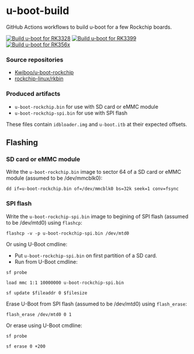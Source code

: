 # u-boot-build
GitHub Actions workflows to build u-boot for a few Rockchip boards.

[![Build u-boot for RK3328](https://github.com/Kwiboo/u-boot-build/actions/workflows/rk3328.yml/badge.svg)](https://github.com/Kwiboo/u-boot-build/actions/workflows/rk3328.yml)
[![Build u-boot for RK3399](https://github.com/Kwiboo/u-boot-build/actions/workflows/rk3399.yml/badge.svg)](https://github.com/Kwiboo/u-boot-build/actions/workflows/rk3399.yml)
[![Build u-boot for RK356x](https://github.com/Kwiboo/u-boot-build/actions/workflows/rk356x.yml/badge.svg)](https://github.com/Kwiboo/u-boot-build/actions/workflows/rk356x.yml)

### Source repositories

- [Kwiboo/u-boot-rockchip](https://github.com/Kwiboo/u-boot-rockchip)
- [rockchip-linux/rkbin](https://github.com/rockchip-linux/rkbin)

### Produced artifacts

 - `u-boot-rockchip.bin` for use with SD card or eMMC module
 - `u-boot-rockchip-spi.bin` for use with SPI flash

These files contain `idbloader.img` and `u-boot.itb` at their expected offsets.

## Flashing

### SD card or eMMC module
Write the `u-boot-rockchip.bin` image to sector 64 of a SD card or eMMC module (assumed to be /dev/mmcblk0):

```
dd if=u-boot-rockchip.bin of=/dev/mmcblk0 bs=32k seek=1 conv=fsync
```

### SPI flash

Write the `u-boot-rockchip-spi.bin` image to begining of SPI flash (assumed to be /dev/mtd0) using `flashcp`:

```
flashcp -v -p u-boot-rockchip-spi.bin /dev/mtd0
```

Or using U-Boot cmdline:

- Put `u-boot-rockchip-spi.bin` on first partition of a SD card.
- Run from U-Boot cmdline:
```
sf probe

load mmc 1:1 10000000 u-boot-rockchip-spi.bin

sf update $fileaddr 0 $filesize
```

Erase U-Boot from SPI flash (assumed to be /dev/mtd0) using `flash_erase`:

```
flash_erase /dev/mtd0 0 1
```

Or erase using U-Boot cmdline:

```
sf probe

sf erase 0 +200
```
